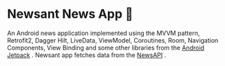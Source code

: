 # Newsant News App 📰
An Android news application implemented using the MVVM pattern, Retrofit2, Dagger Hilt, LiveData, ViewModel, Coroutines, Room, Navigation Components, View Binding and some other libraries from the [Android Jetpack] . Newsant app fetches data from the [NewsAPI] .


















[Android Jetpack]: https://developer.android.com/jetpack
[NewsAPI]: https://newsapi.org/
